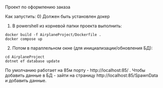 Проект по оформлению заказа

Как запустить:
0) Должен быть установлен докер
1) В powershell из корневой папки проекта выполнить:
```
docker build -f AirplaneProject/Dockerfile .
docker compose up
```
2) Потом в параллельном окне (для инициализации/обновления БД):

```
cd AirplaneProject
dotnet ef database update
```
По умолчанию работает на 85м порту - http://localhost:85/ .
Чтобы добавить данные в БД - зайти на страницу http://localhost:85/SpawnData и добавить данные.